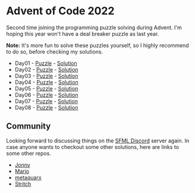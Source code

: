 # Advent of Code 2022

Second time joining the programming puzzle solving during Advent.
I'm hoping this year won't have a deal breaker puzzle as last year.

**Note:** It's more fun to solve these puzzles yourself, so I highly recommend to do so, before checking my solutions.

- Day01 - [Puzzle](https://adventofcode.com/2022/day/1) - [Solution](Day01/)
- Day02 - [Puzzle](https://adventofcode.com/2022/day/2) - [Solution](Day02/)
- Day03 - [Puzzle](https://adventofcode.com/2022/day/3) - [Solution](Day03/)
- Day04 - [Puzzle](https://adventofcode.com/2022/day/4) - [Solution](Day04/)
- Day05 - [Puzzle](https://adventofcode.com/2022/day/5) - [Solution](Day05/)
- Day06 - [Puzzle](https://adventofcode.com/2022/day/6) - [Solution](Day06/)
- Day07 - [Puzzle](https://adventofcode.com/2022/day/7) - [Solution](Day07/)
- Day08 - [Puzzle](https://adventofcode.com/2022/day/8) - [Solution](Day08/)

## Community

Looking forward to discussing things on the [SFML Discord](https://discord.gg/nr4X7Fh) server again.
In case anyone wants to checkout some other solutions, here are links to some other repos.

- [Jonny](https://github.com/JonnyPtn/AOC)
- [Mario](https://github.com/MarioLiebisch/Advent-of-Code-2022)
- [metaquarx](https://github.com/metaquarx/AoC)
- [Stritch](https://github.com/MetGang/Advent-of-Code)